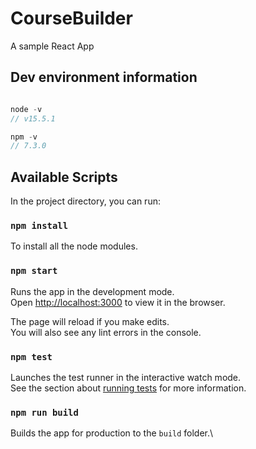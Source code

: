 # CourseBuilder
A sample React App

## Dev environment information

````javascript

node -v
// v15.5.1

npm -v
// 7.3.0

````

## Available Scripts

In the project directory, you can run:

### `npm install`
To install all the node modules.

### `npm start`

Runs the app in the development mode.\
Open [http://localhost:3000](http://localhost:3000) to view it in the browser.

The page will reload if you make edits.\
You will also see any lint errors in the console.

### `npm test`

Launches the test runner in the interactive watch mode.\
See the section about [running tests](https://facebook.github.io/create-react-app/docs/running-tests) for more information.

### `npm run build`

Builds the app for production to the `build` folder.\